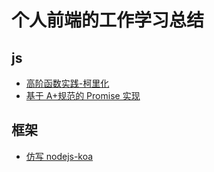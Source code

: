 <!--
 * @Description:
 * @Version:
 * @Autor: qinjunyi
 * @Date: 2021-02-03 11:03:51
 * @LastEditors: qinjunyi
 * @LastEditTime: 2021-02-23 14:56:08
-->

# 个人前端的工作学习总结

## js

-   [高阶函数实践-柯里化](https://github.com/qinjunyi/blog/issues/1)
-   [基于 A+规范的 Promise 实现](https://github.com/qinjunyi/blog/issues/2)

## 框架

-   [仿写 nodejs-koa](https://github.com/qinjunyi/myKoa)
